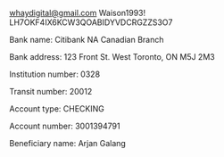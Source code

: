 whaydigital@gmail.com
Waison1993!
LH7OKF4IX6KCW3QOABIDYVDCRGZZS3O7


Bank name:
Citibank NA Canadian Branch

Bank address:
123 Front St. West Toronto, ON M5J 2M3

Institution number:
0328

Transit number:
20012

Account type:
CHECKING

Account number:
3001394791

Beneficiary name:
Arjan Galang